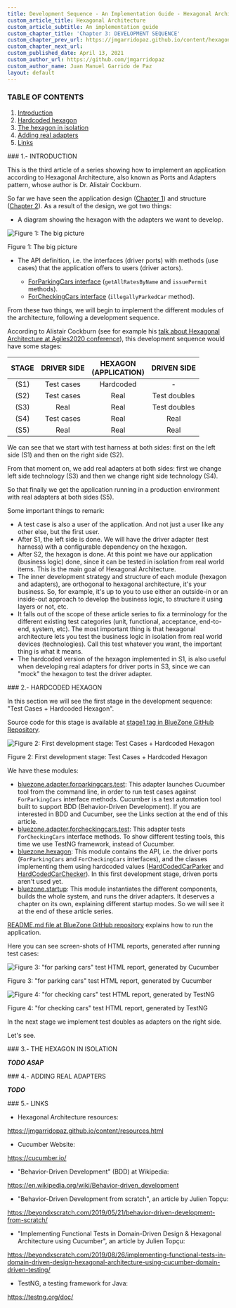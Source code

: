 ```yaml
---
title: Development Sequence - An Implementation Guide - Hexagonal Architecture
custom_article_title: Hexagonal Architecture
custom_article_subtitle: An implementation guide
custom_chapter_title: 'Chapter 3: DEVELOPMENT SEQUENCE'
custom_chapter_prev_url: https://jmgarridopaz.github.io/content/hexagonalarchitecture-ig/chapter2.html
custom_chapter_next_url:
custom_published_date: April 13, 2021
custom_author_url: https://github.com/jmgarridopaz
custom_author_name: Juan Manuel Garrido de Paz
layout: default
---
```


### TABLE OF CONTENTS

1. [Introduction](#tc1)
2. [Hardcoded hexagon](#tc2)
3. [The hexagon in isolation](#tc3)
4. [Adding real adapters](#tc4)
5. [Links](#tc5)

<div id="tc1"></div>
### 1.- INTRODUCTION

This is the third article of a series showing how to implement an application according to Hexagonal Architecture, also known as Ports and Adapters pattern, whose author is Dr. Alistair Cockburn.

So far we have seen the application design (<a target="_blank" href="https://jmgarridopaz.github.io/content/hexagonalarchitecture-ig/chapter1.html">Chapter 1</a>) and structure (<a target="_blank" href="https://jmgarridopaz.github.io/content/hexagonalarchitecture-ig/chapter2.html">Chapter 2</a>). As a result of the design, we got two things:

- A diagram showing the hexagon with the adapters we want to develop.

![Figure 1: The big picture](/assets/images/hexagonalarchitecture-ig/figure3-1.png)
<p class="figure">Figure 1: The big picture</p>

- The API definition, i.e. the interfaces (driver ports) with methods (use cases) that the application offers to users (driver actors).

  - <a target="_blank" href="https://github.com/jmgarridopaz/bluezone/blob/stage1/src/bluezone-hexagon/src/main/bluezone.hexagon/io/github/jmgarridopaz/bluezone/hexagon/driver/forparkingcars/ForParkingCars.java">ForParkingCars interface</a> (`getAllRatesByName` and `issuePermit` methods).
  - <a target="_blank" href="https://github.com/jmgarridopaz/bluezone/blob/stage1/src/bluezone-hexagon/src/main/bluezone.hexagon/io/github/jmgarridopaz/bluezone/hexagon/driver/forcheckingcars/ForCheckingCars.java">ForCheckingCars interface</a> (`illegallyParkedCar` method).

From these two things, we will begin to implement the different modules of the architecture, following a development sequence.

According to Alistair Cockburn (see for example his <a target="_blank" href="https://www.youtube.com/watch?v=Sc_B6dQ6di0&t=813">talk about Hexagonal Architecture at Agiles2020 conference</a>), this development sequence would have some stages:

|STAGE|DRIVER SIDE|HEXAGON<br />(APPLICATION)|DRIVEN SIDE|
|:--:|:--:|:--:|:--:|
|(S1)|Test cases|Hardcoded|-|
|(S2)|Test cases|Real|Test doubles|
|(S3)|Real|Real|Test doubles|
|(S4)|Test cases|Real|Real|
|(S5)|Real|Real|Real |

We can see that we start with test harness at both sides: first on the left side (S1) and then on the right side (S2).

From that moment on, we add real adapters at both sides: first we change left side technology (S3) and then we change right side technology (S4).

So that finally we get the application running in a production environment with real adapters at both sides (S5).

Some important things to remark:

- A test case is also a user of the application. And not just a user like any other else, but the first user.
- After S1, the left side is done. We will have the driver adapter (test harness) with a configurable dependency on the hexagon.
- After S2, the hexagon is done. At this point we have our application (business logic) done, since it can be tested in isolation from real world items. This is the main goal of Hexagonal Architecture.
- The inner development strategy and structure of each module (hexagon and adapters), are orthogonal to hexagonal architecture, it's your business. So, for example, it's up to you to use either an outside-in or an inside-out approach to develop the business logic, to structure it using layers or not, etc.
- It falls out of the scope of these article series to fix a terminology for the different existing test categories (unit, functional, acceptance, end-to-end, system, etc). The most important thing is that hexagonal architecture lets you test the business logic in isolation from real world devices (technologies). Call this test whatever you want, the important thing is what it means.
- The hardcoded version of the hexagon implemented in S1, is also useful when developing real adapters for driver ports in S3, since we can "mock" the hexagon to test the driver adapter.

<div id="tc2"></div>
### 2.- HARDCODED HEXAGON

In this section we will see the first stage in the development sequence: "Test Cases + Hardcoded Hexagon".

Source code for this stage is available at <a target="_blank" href="https://github.com/jmgarridopaz/bluezone/tree/stage1">stage1 tag in BlueZone GitHub Repository</a>.

![Figure 2: First development stage: Test Cases + Hardcoded Hexagon](/assets/images/hexagonalarchitecture-ig/figure3-2.png)
<p class="figure">Figure 2: First development stage: Test Cases + Hardcoded Hexagon</p>

We have these modules:

- <a target="_blank" href="https://github.com/jmgarridopaz/bluezone/tree/stage1/src/bluezone-adapter-forparkingcars-test">bluezone.adapter.forparkingcars.test</a>: This adapter launches Cucumber tool from the command line, in order to run test cases against `ForParkingCars` interface methods. Cucumber is a test automation tool built to support BDD (Behavior-Driven Development). If you are interested in BDD and Cucumber, see the Links section at the end of this article.
- <a target="_blank" href="https://github.com/jmgarridopaz/bluezone/tree/stage1/src/bluezone-adapter-forcheckingcars-test">bluezone.adapter.forcheckingcars.test</a>: This adapter tests `ForCheckingCars` interface methods. To show different testing tools, this time we use TestNG framework, instead of Cucumber.
- <a target="_blank" href="https://github.com/jmgarridopaz/bluezone/tree/stage1/src/bluezone-hexagon">bluezone.hexagon</a>: This module contains the API, i.e. the driver ports (`ForParkingCars` and `ForCheckingCars` interfaces), and the classes implementing them using hardcoded values (<a target="_blank" href="https://github.com/jmgarridopaz/bluezone/blob/stage1/src/bluezone-hexagon/src/main/bluezone.hexagon/io/github/jmgarridopaz/bluezone/hexagon/driver/forparkingcars/implementation/hardcoded/HardCodedCarParker.java">HardCodedCarParker</a> and <a target="_blank" href="https://github.com/jmgarridopaz/bluezone/blob/stage1/src/bluezone-hexagon/src/main/bluezone.hexagon/io/github/jmgarridopaz/bluezone/hexagon/driver/forcheckingcars/implementation/hardcoded/HardCodedCarChecker.java">HardCodedCarChecker</a>). In this first development stage, driven ports aren't used yet.
- <a target="_blank" href="https://github.com/jmgarridopaz/bluezone/tree/stage1/src/bluezone-startup">bluezone.startup</a>: This module instantiates the different components, builds the whole system, and runs the driver adapters. It deserves a chapter on its own, explaining different startup modes. So we will see it at the end of these article series.

<a target="_blank" href="https://github.com/jmgarridopaz/bluezone/blob/master/README.md">README.md file at BlueZone GitHub repository</a> explains how to run the application.

Here you can see screen-shots of HTML reports, generated after running test cases:

![Figure 3: "for parking cars" test HTML report, generated by Cucumber](/assets/images/hexagonalarchitecture-ig/figure3-3.png)
<p class="figure">Figure 3: "for parking cars" test HTML report, generated by Cucumber</p>

![Figure 4: "for checking cars" test HTML report, generated by TestNG](/assets/images/hexagonalarchitecture-ig/figure3-4.png)
<p class="figure">Figure 4: "for checking cars" test HTML report, generated by TestNG</p>

In the next stage we implement test doubles as adapters on the right side.

Let's see.

<div id="tc3"></div>
### 3.- THE HEXAGON IN ISOLATION

***TODO ASAP***

<div id="tc4"></div>
### 4.- ADDING REAL ADAPTERS

***TODO***

<div id="tc5"></div>
### 5.- LINKS

- Hexagonal Architecture resources:

<a target="_blank" href="https://jmgarridopaz.github.io/content/resources.html">https://jmgarridopaz.github.io/content/resources.html</a>

- Cucumber Website:

<a target="_blank" href="https://cucumber.io/">https://cucumber.io/</a>

- "Behavior-Driven Development" (BDD) at Wikipedia:

<a target="_blank" href="https://en.wikipedia.org/wiki/Behavior-driven_development">https://en.wikipedia.org/wiki/Behavior-driven_development</a>

- "Behavior-Driven Development from scratch", an article by Julien Topçu:

<a target="_blank" href="https://beyondxscratch.com/2019/05/21/behavior-driven-development-from-scratch/">https://beyondxscratch.com/2019/05/21/behavior-driven-development-from-scratch/</a>

- "Implementing Functional Tests in Domain-Driven Design & Hexagonal Architecture using Cucumber", an article by Julien Topçu:

<a target="_blank" href="https://beyondxscratch.com/2019/08/26/implementing-functional-tests-in-domain-driven-design-hexagonal-architecture-using-cucumber-domain-driven-testing/">https://beyondxscratch.com/2019/08/26/implementing-functional-tests-in-domain-driven-design-hexagonal-architecture-using-cucumber-domain-driven-testing/</a>

- TestNG, a testing framework for Java:

<a target="_blank" href="https://testng.org/doc/">https://testng.org/doc/</a>

<br/>

<div class="commentbox"></div>
